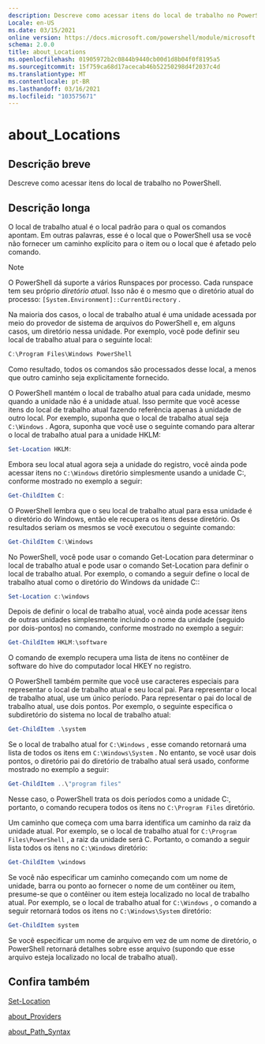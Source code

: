 ```yaml
---
description: Descreve como acessar itens do local de trabalho no PowerShell.
Locale: en-US
ms.date: 03/15/2021
online version: https://docs.microsoft.com/powershell/module/microsoft.powershell.core/about/about_locations?view=powershell-5.1&WT.mc_id=ps-gethelp
schema: 2.0.0
title: about_Locations
ms.openlocfilehash: 01905972b2c0844b9440cb00d1d8b04f0f8195a5
ms.sourcegitcommit: 15f759ca68d17acecab46b52250298d4f2037c4d
ms.translationtype: MT
ms.contentlocale: pt-BR
ms.lasthandoff: 03/16/2021
ms.locfileid: "103575671"
---
```

# <a name="about_locations"></a>about_Locations

## <a name="short-description"></a>Descrição breve
Descreve como acessar itens do local de trabalho no PowerShell.

## <a name="long-description"></a>Descrição longa

O local de trabalho atual é o local padrão para o qual os comandos apontam.
Em outras palavras, esse é o local que o PowerShell usa se você não fornecer um caminho explícito para o item ou o local que é afetado pelo comando.

> [!NOTE]
> O PowerShell dá suporte a vários Runspaces por processo. Cada runspace tem seu próprio _diretório atual_. Isso não é o mesmo que o diretório atual do processo: `[System.Environment]::CurrentDirectory` .

Na maioria dos casos, o local de trabalho atual é uma unidade acessada por meio do provedor de sistema de arquivos do PowerShell e, em alguns casos, um diretório nessa unidade.
Por exemplo, você pode definir seu local de trabalho atual para o seguinte local:

```powershell
C:\Program Files\Windows PowerShell
```

Como resultado, todos os comandos são processados desse local, a menos que outro caminho seja explicitamente fornecido.

O PowerShell mantém o local de trabalho atual para cada unidade, mesmo quando a unidade não é a unidade atual. Isso permite que você acesse itens do local de trabalho atual fazendo referência apenas à unidade de outro local.
Por exemplo, suponha que o local de trabalho atual seja `C:\Windows` . Agora, suponha que você use o seguinte comando para alterar o local de trabalho atual para a unidade HKLM:

```powershell
Set-Location HKLM:
```

Embora seu local atual agora seja a unidade do registro, você ainda pode acessar itens no `C:\Windows` diretório simplesmente usando a unidade C:, conforme mostrado no exemplo a seguir:

```powershell
Get-ChildItem C:
```

O PowerShell lembra que o seu local de trabalho atual para essa unidade é o diretório do Windows, então ele recupera os itens desse diretório. Os resultados seriam os mesmos se você executou o seguinte comando:

```powershell
Get-ChildItem C:\Windows
```

No PowerShell, você pode usar o comando Get-Location para determinar o local de trabalho atual e pode usar o comando Set-Location para definir o local de trabalho atual. Por exemplo, o comando a seguir define o local de trabalho atual como o diretório do Windows da unidade C::

```powershell
Set-Location c:\windows
```

Depois de definir o local de trabalho atual, você ainda pode acessar itens de outras unidades simplesmente incluindo o nome da unidade (seguido por dois-pontos) no comando, conforme mostrado no exemplo a seguir:

```powershell
Get-ChildItem HKLM:\software
```

O comando de exemplo recupera uma lista de itens no contêiner de software do hive do computador local HKEY no registro.

O PowerShell também permite que você use caracteres especiais para representar o local de trabalho atual e seu local pai. Para representar o local de trabalho atual, use um único período. Para representar o pai do local de trabalho atual, use dois pontos. Por exemplo, o seguinte especifica o subdiretório do sistema no local de trabalho atual:

```powershell
Get-ChildItem .\system
```

Se o local de trabalho atual for `C:\Windows` , esse comando retornará uma lista de todos os itens em `C:\Windows\System` . No entanto, se você usar dois pontos, o diretório pai do diretório de trabalho atual será usado, conforme mostrado no exemplo a seguir:

```powershell
Get-ChildItem ..\"program files"
```

Nesse caso, o PowerShell trata os dois períodos como a unidade C:, portanto, o comando recupera todos os itens no `C:\Program Files` diretório.

Um caminho que começa com uma barra identifica um caminho da raiz da unidade atual. Por exemplo, se o local de trabalho atual for `C:\Program Files\PowerShell` , a raiz da unidade será C. Portanto, o comando a seguir lista todos os itens no `C:\Windows` diretório:

```powershell
Get-ChildItem \windows
```

Se você não especificar um caminho começando com um nome de unidade, barra ou ponto ao fornecer o nome de um contêiner ou item, presume-se que o contêiner ou item esteja localizado no local de trabalho atual. Por exemplo, se o local de trabalho atual for `C:\Windows` , o comando a seguir retornará todos os itens no `C:\Windows\System` diretório:

```powershell
Get-ChildItem system
```

Se você especificar um nome de arquivo em vez de um nome de diretório, o PowerShell retornará detalhes sobre esse arquivo (supondo que esse arquivo esteja localizado no local de trabalho atual).

## <a name="see-also"></a>Confira também

[Set-Location](xref:Microsoft.PowerShell.Management.Set-Location)

[about_Providers](about_Providers.md)

[about_Path_Syntax](about_Path_Syntax.md)
